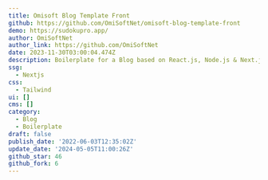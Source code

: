 ```yaml
---
title: Omisoft Blog Template Front
github: https://github.com/OmiSoftNet/omisoft-blog-template-front
demo: https://sudokupro.app/
author: OmiSoftNet
author_link: https://github.com/OmiSoftNet
date: 2023-11-30T03:00:04.474Z
description: Boilerplate for a Blog based on React.js, Node.js & Next.js
ssg:
  - Nextjs
css:
  - Tailwind
ui: []
cms: []
category:
  - Blog
  - Boilerplate
draft: false
publish_date: '2022-06-03T12:35:02Z'
update_date: '2024-05-05T11:00:26Z'
github_star: 46
github_fork: 6
---
```

